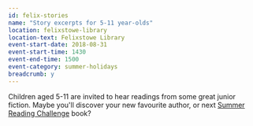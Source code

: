 ```yaml
---
id: felix-stories
name: "Story excerpts for 5-11 year-olds"
location: felixstowe-library
location-text: Felixstowe Library
event-start-date: 2018-08-31
event-start-time: 1430
event-end-time: 1500
event-category: summer-holidays
breadcrumb: y
---
```


Children aged 5-11 are invited to hear readings from some great junior fiction. Maybe you'll discover your new favourite author, or next [Summer Reading Challenge](/src/) book?
